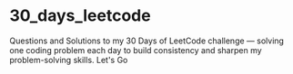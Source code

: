 # 30_days_leetcode
Questions and Solutions to my 30 Days of LeetCode challenge — solving one coding problem each day to build consistency and sharpen my problem-solving skills.
Let's Go